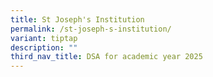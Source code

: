 ```yaml
---
title: St Joseph's Institution
permalink: /st-joseph-s-institution/
variant: tiptap
description: ""
third_nav_title: DSA for academic year 2025
---
```

